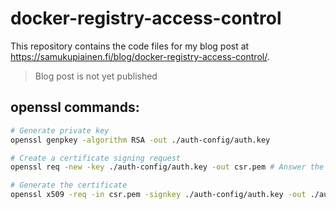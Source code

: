 # docker-registry-access-control

This repository contains the code files for my blog post at https://samukupiainen.fi/blog/docker-registry-access-control/.
> Blog post is not yet published

## openssl commands:

```bash
# Generate private key
openssl genpkey -algorithm RSA -out ./auth-config/auth.key

# Create a certificate signing request
openssl req -new -key ./auth-config/auth.key -out csr.pem # Answer the questions for the self signed certificate

# Generate the certificate
openssl x509 -req -in csr.pem -signkey ./auth-config/auth.key -out ./auth-config/auth.pem
```
